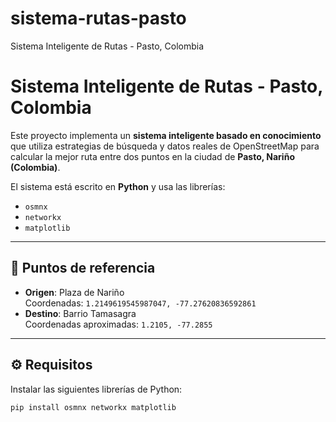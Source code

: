 # sistema-rutas-pasto
Sistema Inteligente de Rutas - Pasto, Colombia
# Sistema Inteligente de Rutas - Pasto, Colombia

Este proyecto implementa un **sistema inteligente basado en conocimiento** que utiliza estrategias de búsqueda y datos reales de OpenStreetMap para calcular la mejor ruta entre dos puntos en la ciudad de **Pasto, Nariño (Colombia)**.

El sistema está escrito en **Python** y usa las librerías:  
- `osmnx`  
- `networkx`  
- `matplotlib`

---

## 📍 Puntos de referencia
- **Origen**: Plaza de Nariño  
  Coordenadas: `1.2149619545987047, -77.27620836592861`  
- **Destino**: Barrio Tamasagra  
  Coordenadas aproximadas: `1.2105, -77.2855`  

---

## ⚙️ Requisitos
Instalar las siguientes librerías de Python:

```bash
pip install osmnx networkx matplotlib
